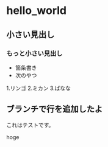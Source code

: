 # hello_world
## 小さい見出し
### もっと小さい見出し

- 箇条書き
- 次のやつ

1.リンゴ
2.ミカン
3.ばなな


## ブランチで行を追加したよ

これはテストです。

hoge
